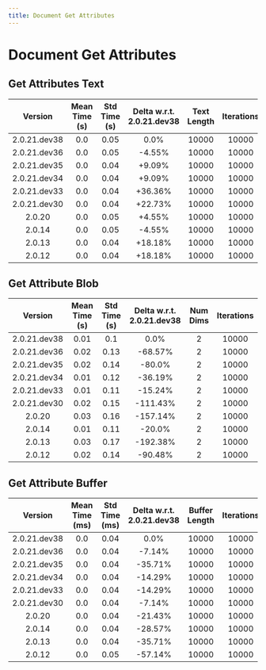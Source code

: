 ```yaml
---
title: Document Get Attributes
---
```

# Document Get Attributes

## Get Attributes Text

| Version | Mean Time (s) | Std Time (s) | Delta w.r.t. 2.0.21.dev38 | Text Length | Iterations |
| :---: | :---: | :---: | :---: | :---: | :---: |
| 2.0.21.dev38 | 0.0 | 0.05 | 0.0% | 10000 | 10000 |
| 2.0.21.dev36 | 0.0 | 0.05 | -4.55% | 10000 | 10000 |
| 2.0.21.dev35 | 0.0 | 0.04 | +9.09% | 10000 | 10000 |
| 2.0.21.dev34 | 0.0 | 0.04 | +9.09% | 10000 | 10000 |
| 2.0.21.dev33 | 0.0 | 0.04 | +36.36% | 10000 | 10000 |
| 2.0.21.dev30 | 0.0 | 0.04 | +22.73% | 10000 | 10000 |
| 2.0.20 | 0.0 | 0.05 | +4.55% | 10000 | 10000 |
| 2.0.14 | 0.0 | 0.05 | -4.55% | 10000 | 10000 |
| 2.0.13 | 0.0 | 0.04 | +18.18% | 10000 | 10000 |
| 2.0.12 | 0.0 | 0.04 | +18.18% | 10000 | 10000 |
## Get Attribute Blob

| Version | Mean Time (s) | Std Time (s) | Delta w.r.t. 2.0.21.dev38 | Num Dims | Iterations |
| :---: | :---: | :---: | :---: | :---: | :---: |
| 2.0.21.dev38 | 0.01 | 0.1 | 0.0% | 2 | 10000 |
| 2.0.21.dev36 | 0.02 | 0.13 | -68.57% | 2 | 10000 |
| 2.0.21.dev35 | 0.02 | 0.14 | -80.0% | 2 | 10000 |
| 2.0.21.dev34 | 0.01 | 0.12 | -36.19% | 2 | 10000 |
| 2.0.21.dev33 | 0.01 | 0.11 | -15.24% | 2 | 10000 |
| 2.0.21.dev30 | 0.02 | 0.15 | -111.43% | 2 | 10000 |
| 2.0.20 | 0.03 | 0.16 | -157.14% | 2 | 10000 |
| 2.0.14 | 0.01 | 0.11 | -20.0% | 2 | 10000 |
| 2.0.13 | 0.03 | 0.17 | -192.38% | 2 | 10000 |
| 2.0.12 | 0.02 | 0.14 | -90.48% | 2 | 10000 |
## Get Attribute Buffer

| Version | Mean Time (ms) | Std Time (ms) | Delta w.r.t. 2.0.21.dev38 | Buffer Length | Iterations |
| :---: | :---: | :---: | :---: | :---: | :---: |
| 2.0.21.dev38 | 0.0 | 0.04 | 0.0% | 10000 | 10000 |
| 2.0.21.dev36 | 0.0 | 0.04 | -7.14% | 10000 | 10000 |
| 2.0.21.dev35 | 0.0 | 0.04 | -35.71% | 10000 | 10000 |
| 2.0.21.dev34 | 0.0 | 0.04 | -14.29% | 10000 | 10000 |
| 2.0.21.dev33 | 0.0 | 0.04 | -14.29% | 10000 | 10000 |
| 2.0.21.dev30 | 0.0 | 0.04 | -7.14% | 10000 | 10000 |
| 2.0.20 | 0.0 | 0.04 | -21.43% | 10000 | 10000 |
| 2.0.14 | 0.0 | 0.04 | -28.57% | 10000 | 10000 |
| 2.0.13 | 0.0 | 0.04 | -35.71% | 10000 | 10000 |
| 2.0.12 | 0.0 | 0.05 | -57.14% | 10000 | 10000 |
